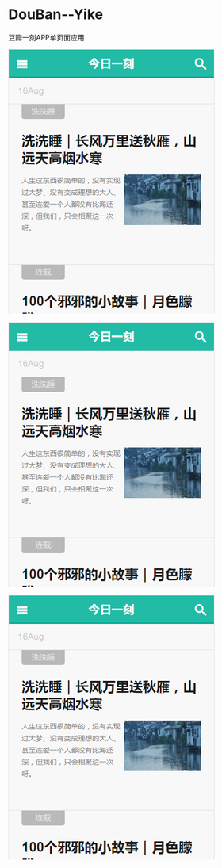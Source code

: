 # DouBan--Yike
豆瓣一刻APP单页面应用


![豆瓣一刻首页面](https://github.com/bigren/DouBan--Yike/blob/master/GIF/GIF.gif)

![豆瓣一刻不同标签获取相应服务器内容](https://github.com/bigren/DouBan--Yike/blob/master/GIF/GIF2.gif)



![豆瓣一刻切换不同标签](https://github.com/bigren/DouBan--Yike/blob/master/GIF/GIF1.gif)
